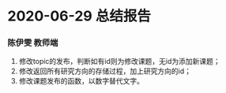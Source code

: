 # 2020-06-29 总结报告
### 陈伊雯 教师端
1. 修改topic的发布，判断如有id则为修改课题，无id为添加新课题；
2. 修改返回所有研究方向的存储过程，加上研究方向的id；
3. 修改课题发布的函数，以数字替代文字。
